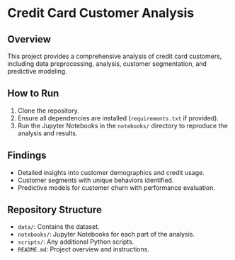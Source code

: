 # Credit Card Customer Analysis

## Overview
This project provides a comprehensive analysis of credit card customers, including data preprocessing, analysis, customer segmentation, and predictive modeling.

## How to Run
1. Clone the repository.
2. Ensure all dependencies are installed (`requirements.txt` if provided).
3. Run the Jupyter Notebooks in the `notebooks/` directory to reproduce the analysis and results.

## Findings
- Detailed insights into customer demographics and credit usage.
- Customer segments with unique behaviors identified.
- Predictive models for customer churn with performance evaluation.

## Repository Structure
- `data/`: Contains the dataset.
- `notebooks/`: Jupyter Notebooks for each part of the analysis.
- `scripts/`: Any additional Python scripts.
- `README.md`: Project overview and instructions.
